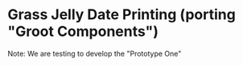 # Grass Jelly Date Printing (porting "Groot Components")
Note: We are testing to develop the "Prototype One"